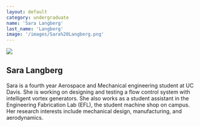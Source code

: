 ```yaml
---
layout: default
category: undergraduate
name: 'Sara Langberg'
last_name: 'Langberg'
image: '/images/Sara%20Langberg.png'
---
```


<img src="{{ page.image }}">

<h2 class="team-title">Sara Langberg</h2>
<h4 class="team-position"></h4>
<p>Sara is a fourth year Aerospace and Mechanical engineering student at UC Davis.  She is working on designing and testing a flow control system with intelligent vortex generators.  She also works as a student assistant in the Engineering Fabrication Lab (EFL), the student machine shop on campus.  Her research interests include mechanical design, manufacturing, and aerodynamics.</p>
<ul class="team-member-other-info"></ul>
